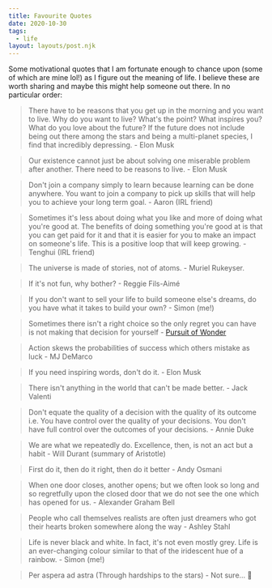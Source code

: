 ```yaml
---
title: Favourite Quotes
date: 2020-10-30
tags:
  - life
layout: layouts/post.njk
---
```


Some motivational quotes that I am fortunate enough to chance upon (some of which are mine lol!) as I figure out the meaning of life. I believe these are worth sharing and maybe this might help someone out there. In no particular order:

> There have to be reasons that you get up in the morning and you want to live. Why do you want to live? What's the point? What inspires you? What do you love about the future? If the future does not include being out there among the stars and being a multi-planet species, I find that incredibly depressing. - Elon Musk

> Our existence cannot just be about solving one miserable problem after another. There need to be reasons to live. - Elon Musk

> Don't join a company simply to learn because learning can be done anywhere. You want to join a company to pick up skills that will help you to achieve your long term goal. - Aaron (IRL friend)

> Sometimes it's less about doing what you like and more of doing what you're good at. The benefits of doing something you're good at is that you can get paid for it and that it is easier for you to make an impact on someone's life. This is a positive loop that will keep growing. - Tenghui (IRL friend)

> The universe is made of stories, not of atoms. - Muriel Rukeyser.

> If it's not fun, why bother? - Reggie Fils-Aimé

> If you don't want to sell your life to build someone else's dreams, do you have what it takes to build your own? - Simon (me!)

> Sometimes there isn't a right choice so the only regret you can have is not making that decision for yourself - [Pursuit of Wonder](https://youtu.be/x18bXxW3yhY)

> Action skews the probabilities of success which others mistake as luck - MJ DeMarco

> If you need inspiring words, don't do it. - Elon Musk

> There isn't anything in the world that can't be made better. - Jack Valenti

> Don't equate the quality of a decision with the quality of its outcome i.e. You have control over the quality of your decisions. You don't have full control over the outcomes of your decisions. - Annie Duke

> We are what we repeatedly do. Excellence, then, is not an act but a habit - Will Durant (summary of Aristotle)

> First do it, then do it right, then do it better - Andy Osmani

> When one door closes, another opens; but we often look so long and so regretfully upon the closed door that we do not see the one which has opened for us. - Alexander Graham Bell

> People who call themselves realists are often just dreamers who got their hearts broken somewhere along the way - Ashley Stahl

> Life is never black and white. In fact, it's not even mostly grey. Life is an ever-changing colour similar to that of the iridescent hue of a rainbow. - Simon (me!)

> Per aspera ad astra (Through hardships to the stars) - Not sure... 🤔
